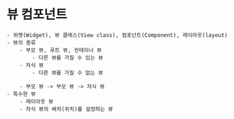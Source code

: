 # 뷰 컴포넌트
    - 위젯(Widget), 뷰 클래스(View class), 컴포넌트(Component), 레이아웃(layout)
    - 뷰의 종류
        - 부모 뷰, 루트 뷰, 컨테이너 뷰
            - 다른 뷰를 가질 수 있는 뷰
        - 자식 뷰
            - 다른 뷰를 가질 수 없는 뷰
    
        - 부모 뷰 -> 부모 뷰 -> 자식 뷰
    - 특수한 뷰
        - 레이아웃 뷰
        - 자식 뷰의 배치(위치)를 설정하는 뷰
